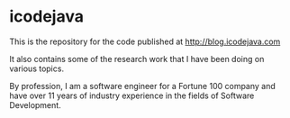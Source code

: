 # icodejava
This is the repository for the code published at http://blog.icodejava.com

It also contains some of the research work that I have been doing on various topics.

By profession, I am a software engineer for a Fortune 100 company and have over 11 years of industry experience in the fields of Software Development.
